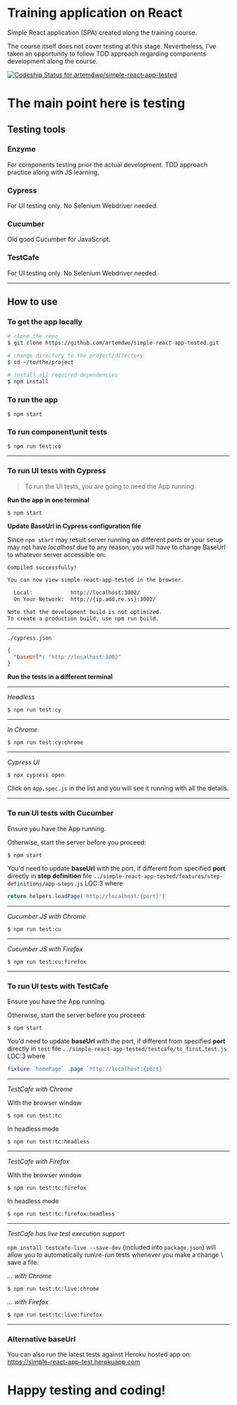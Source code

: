# Training application on React

Simple React application (SPA) created along the training course.

The course itself does not cover testing at this stage. Nevertheless, I've taken an opportunity to follow TDD approach regarding components development along the course.

[ ![Codeship Status for artemdwo/simple-react-app-tested](https://app.codeship.com/projects/b4a7a5a0-8dd2-0136-303c-32a6f37ce274/status?branch=master)](https://app.codeship.com/projects/303743)

# The main point here is testing
## Testing tools

### Enzyme
For components testing prior the actual development. TDD approach practice along with JS learning.

### Cypress
For UI testing only. No Selenium Webdriver needed.

### Cucumber
Old good Cucumber for JavaScript.

### TestCafe
For UI testing only. No Selenium Webdriver needed.

---
## How to use
### To get the app locally
```bash
# clone the repo
$ git clone https://github.com/artemdwo/simple-react-app-tested.git

# change directory to the project/directory
$ cd ~/to/the/project

# install all required dependencies
$ npm install
```

### To run the app
```
$ npm start
```

### To run component\unit tests
```
$ npm run test:co
```
---
### To run UI tests with Cypress
> To run the UI tests, you are going to need the App running. 

**Run the app in one terminal**
```
$ npm start
```

**Update BaseUrl in Cypress configuration file**

Since `npm start` may result server running on different _ports_ or your setup may not have _localhost_ due to any reason, you will have to change BaseUrl to whatever server accessible on:
```bash
Compiled successfully!

You can now view simple-react-app-tested in the browser.

  Local:            http://localhost:3002/
  On Your Network:  http://{ip.add.re.ss}:3002/

Note that the development build is not optimized.
To create a production build, use npm run build.
```

---
`./cypress.json`
```json
{
  "baseUrl": "http://localhost:3002"
}
```

**Run the tests in a different terminal**

---
*Headless*
```
$ npm run test:cy
```
---
*In Chrome*
```
$ npm run test:cy:chrome
```
---
*Cypress UI*
```
$ npx cypress open
```
Click on `App.spec.js` in the list and you will see it running with all the details.

---
### To run UI tests with Cucumber
Ensure you have the App running.

Otherwise, start the server before you proceed: 
```
$ npm start
``` 

You'd need to update __baseUrl__ with the port, if different from specified __port__ directly in __step definition__ file `../simple-react-app-tested/features/step-definitions/app-steps.js` LOC:3 where
```javascript
return helpers.loadPage('http://localhost:{port}')
```
---
*Cucumber JS with Chrome*
```
$ npm run test:cu
```
---
*Cucumber JS with Firefox*
```
$ npm run test:cu:firefox
```
---
### To run UI tests with TestCafe
Ensure you have the App running.

Otherwise, start the server before you proceed: 
```
$ npm start
``` 

You'd need to update __baseUrl__ with the port, if different from specified __port__ directly in `test` file `../simple-react-app-tested/testcafe/tc_first.test.js` LOC:3 where
```javascript
fixture `homePage` .page `http://localhost:{port}`
```
---
*TestCafe with Chrome*

With the browser window
```
$ npm run test:tc
```
In headless mode
```
$ npm run test:tc:headless
```
---
*TestCafe with Firefox*

With the browser window
```
$ npm run test:tc:firefox
```
In headless mode
```
$ npm run test:tc:firefox:headless
```
---
*TestCafe has live test execution support*

`npm install testcafe-live --save-dev` (included into `package.json`) will allow you to automatically run\re-run tests whenever you make a change \ save a file.

*... with Chrome*
```
$ npm run test:tc:live:chrome
```
*... with Firefox*
```
$ npm run test:tc:live:firefox
```
---
### Alternative baseUrl

You can also run the latest tests against Heroku hosted app on: https://simple-react-app-test.herokuapp.com

# Happy testing and coding!
